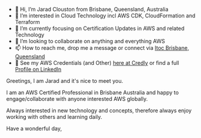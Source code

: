 - 👋 Hi, I’m Jarad Clouston from Brisbane, Queensland, Australia
- 👀 I’m interested in Cloud Technology incl AWS CDK, CloudFormation and Terraform
- 🌱 I’m currently focusing on Certification Updates in AWS and related Technology
- 💞️ I’m looking to collaborate on anything and everything AWS
- 📫 How to reach me, drop me a message or connect via <a href=https://github.com/itoc>Itoc Brisbane, Queensland</a>
- 👀 See my AWS Credentials (and Other) <a href=https://www.credly.com/users/jarad-clouston/badges>here at Credly</a> or find a full <a href=https://www.linkedin.com/in/jaradclouston/>Profile on LinkedIn</a>

Greetings, I am Jarad and it's nice to meet you.

I am an AWS Certified Professional in Brisbane Australia and happy to engage/collaborate with anyone interested AWS globally.

Always interested in new technology and concepts, therefore always enjoy working with others and learning daily.

Have a wonderful day,

<!---
MrCloudston/MrCloudston is a ✨ special ✨ repository because its `README.md` (this file) appears on your GitHub profile.
You can click the Preview link to take a look at your changes.
--->
